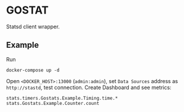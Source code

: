 # GOSTAT

Statsd client wrapper.

## Example

Run
```
docker-compose up -d
```

Open `<DOCKER_HOST>:13000` (`admin:admin`), set `Data Sources` address
as `http://stastd`, test connection. Create Dashboard and see metrics:

```
stats.timers.Gostats.Example.Timing.time.*
stats.Gostats.Example.Counter.count
```
 
